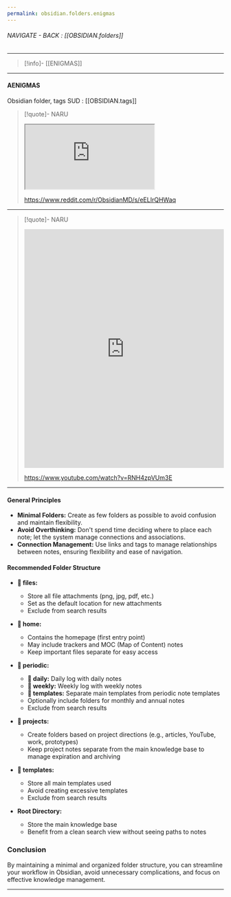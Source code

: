 ```yaml
---
permalink: obsidian.folders.enigmas
---
```


###### NAVIGATE - BACK :  [[OBSIDIAN.folders]]
----
>[!info]- [[ENIGMAS]]
----
#### AENIGMAS




Obsidian folder,  tags
SUD : [[OBSIDIAN.tags]]
>[!quote]- NARU
><iframe allowfullscreen allow="accelerometer; autoplay; clipboard-write; encrypted-media; gyroscope; picture-in-picture" src="https://www.reddit.com/r/ObsidianMD/s/eELIrQHWaq" class="iframe-container iframe-generic"></iframe>
>
>https://www.reddit.com/r/ObsidianMD/s/eELIrQHWaq

------



>[!quote]- NARU
><iframe allowfullscreen src="https://www.youtube.com/embed/RNH4zpVUm3E" width="100%" height="555" frameborder="0" allow="accelerometer; autoplay; clipboard-write; encrypted-media; gyroscope; picture-in-picture" ></iframe>
>
>https://www.youtube.com/watch?v=RNH4zpVUm3E


-----

#### General Principles

- **Minimal Folders:** Create as few folders as possible to avoid confusion and maintain flexibility.
- **Avoid Overthinking:** Don't spend time deciding where to place each note; let the system manage connections and associations.
- **Connection Management:** Use links and tags to manage relationships between notes, ensuring flexibility and ease of navigation.

#### Recommended Folder Structure

- **📂 files:**
    
    - Store all file attachments (png, jpg, pdf, etc.)
    - Set as the default location for new attachments
    - Exclude from search results
- **📂 home:**
    
    - Contains the homepage (first entry point)
    - May include trackers and MOC (Map of Content) notes
    - Keep important files separate for easy access
- **📂 periodic:**
    
    - **📂 daily:** Daily log with daily notes
    - **📂 weekly:** Weekly log with weekly notes
    - **📂 templates:** Separate main templates from periodic note templates
    - Optionally include folders for monthly and annual notes
    - Exclude from search results
- **📂 projects:**
    
    - Create folders based on project directions (e.g., articles, YouTube, work, prototypes)
    - Keep project notes separate from the main knowledge base to manage expiration and archiving
- **📂 templates:**
    
    - Store all main templates used
    - Avoid creating excessive templates
    - Exclude from search results
- **Root Directory:**
    
    - Store the main knowledge base
    - Benefit from a clean search view without seeing paths to notes

### Conclusion

By maintaining a minimal and organized folder structure, you can streamline your workflow in Obsidian, avoid unnecessary complications, and focus on effective knowledge management.





------

